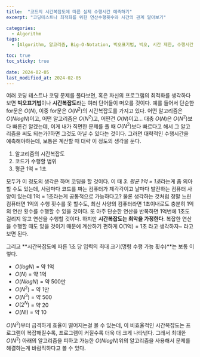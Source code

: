 ```yaml
---
title:  "코드의 시간복잡도에 따른 실제 수행시간 예측하기"
excerpt: "코딩테스트나 최적화를 위한 연산수행횟수와 시간의 관계 알아보기"

categories:
  - Algorithm
tags:
  - [Algorithm, 알고리즘, Big-O-Notation, 빅오표기법, 빅오, 시간 제한, 수행시간 구하기, 프로그램 작동 시간, 코드 시간 계산]

toc: true
toc_sticky: true
 
date: 2024-02-05
last_modified_at: 2024-02-05
---
```


여러 코딩 테스트나 코딩 문제를 풀다보면, 혹은 자신의 프로그램의 최적화를 생각하다보면 **빅오표기법**이나 **시간복잡도**라는 여러 단어들이 떠오를 것이다. 예를 들어서 단순한 for문은 $O(N)$, 이중 for문은 $O(N^2)$의 시간복잡도를 가지고 있다. 어떤 알고리즘은 $O(N log N)$이고, 어떤 알고리즘은 $O(N^2)$고, 어떤건 $O(N)$이고... 대충 $O(N)$은 $O(N^2)$보다 빠른건 알겠는데, 이게 내가 직면한 문제를 풀 때 $O(N^2)$보다 빠르다고 해서 그 알고리즘을 써도 되는가?하면 그것도 아닐 수 있다는 것이다. 그러면 대략적인 수행시간을 예측해야하는데, 보통은 계산할 때 대략 이 정도의 생각을 둔다.

1. 알고리즘의 시간복잡도
2. 코드가 수행할 범위
3. 평균 1억 = 1초

모두가 이 정도의 생각은 하며 코딩을 할 것이다. 이 때 *3. 평균 1억 = 1초*라는게 좀 의아할 수도 있는데, 사람마다 코드를 짜는 컴퓨터가 제각각이고 날마다 발전하는 컴퓨터 사양이 있는데 1억 = 1초라는게 공통적으로 가능하다고? 물론 생각하는 것처럼 정말 느린 컴퓨터면 1억의 수행 횟수를 못 할수도, 최신 사양의 컴퓨터라면 1초이내로도 충분히 1억의 연산 횟수를 수행할 수 있을 것이다. 또 아주 단순한 연산을 반복하면 1억번에 1초도 걸리지 않고 연산을 수행할 것이다. 하지만 **시간복잡도는 최악을 가정한다**. 복잡한 연산을 수행할 때도 있을 것이기 때문에 계산하기 편하게 O(1억) = 1초 라고 생각하자~ 라고 보면 된다.

그리고 **시간복잡도에 따른 1초 당 입력의 최대 크기(명령 수행 가능 횟수)**는 보통 이렇다.

- $O(logN)$ = 약 1억
- $O(N)$ = 약 1억
- $O(NlogN)$ = 약 500만
- $O(N^2)$ = 약 1만
- $O(N^3)$ = 약 500
- $O(2^N)$ = 약 20
- $O(N!)$ = 약 10

$O(N^2)$부터 급격하게 효율이 떨어지는걸 볼 수 있는데, 이 비효율적인 시간복잡도는 프로그램이 복잡해질수록, 프로그램이 커질수록 더욱 더 크게 나타낸다. 그래서 최대한 $O(N^2)$ 아래의 알고리즘을 피하고 가능한 $O(NlogN)$위의 알고리즘을 사용해서 문제를 해결하는게 바람직하다고 볼 수 있다.